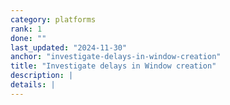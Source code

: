 ```yaml
---
category: platforms
rank: 1
done: ""
last_updated: "2024-11-30"
anchor: "investigate-delays-in-window-creation"
title: "Investigate delays in Window creation"
description: |
details: |
---
```

